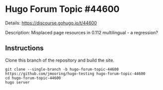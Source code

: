 # Hugo Forum Topic #44600

Details: <https://discourse.gohugo.io/t/44600>

Description: Misplaced page resources in 0.112 multilingual - a regression?

## Instructions

Clone this branch of the repository and build the site.

```text
git clone --single-branch -b hugo-forum-topic-44600 https://github.com/jmooring/hugo-testing hugo-forum-topic-44600
cd hugo-forum-topic-44600
hugo server
```

